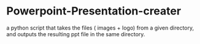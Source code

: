 # Powerpoint-Presentation-creater
 a python script that takes the files ( images + logo) from a given directory, and outputs the resulting ppt file in the same directory. 
